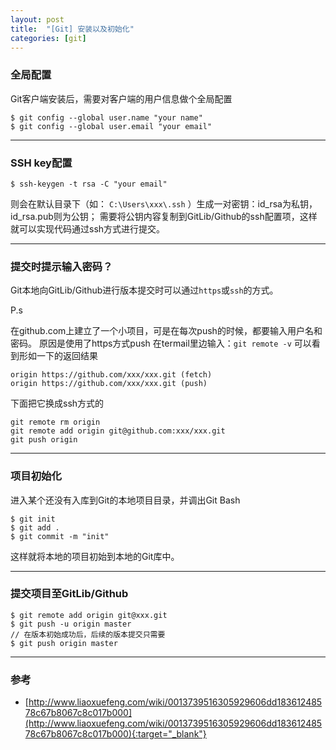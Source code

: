 ```yaml
---
layout: post
title:  "[Git] 安装以及初始化"
categories: [git]
---
```



### 全局配置

Git客户端安装后，需要对客户端的用户信息做个全局配置

```
$ git config --global user.name "your name"
$ git config --global user.email "your email"
```

-----------------------

### SSH key配置

```
$ ssh-keygen -t rsa -C "your email"
```
则会在默认目录下（如： `C:\Users\xxx\.ssh` ）生成一对密钥：id_rsa为私钥，id_rsa.pub则为公钥；
需要将公钥内容复制到GitLib/Github的ssh配置项，这样就可以实现代码通过ssh方式进行提交。

-----------------------

### 提交时提示输入密码？

Git本地向GitLib/Github进行版本提交时可以通过`https`或`ssh`的方式。

P.s

在github.com上建立了一个小项目，可是在每次push的时候，都要输入用户名和密码。
原因是使用了https方式push
在termail里边输入：`git remote -v`
可以看到形如一下的返回结果

```
origin https://github.com/xxx/xxx.git (fetch)
origin https://github.com/xxx/xxx.git (push)
```

下面把它换成ssh方式的

```
git remote rm origin
git remote add origin git@github.com:xxx/xxx.git
git push origin
```

-----------------------

### 项目初始化

进入某个还没有入库到Git的本地项目目录，并调出Git Bash

```
$ git init
$ git add .
$ git commit -m "init"
```
这样就将本地的项目初始到本地的Git库中。

-----------------------

### 提交项目至GitLib/Github

```
$ git remote add origin git@xxx.git
$ git push -u origin master
// 在版本初始成功后，后续的版本提交只需要
$ git push origin master
```

-----------------------

### 参考

+ [http://www.liaoxuefeng.com/wiki/0013739516305929606dd18361248578c67b8067c8c017b000](http://www.liaoxuefeng.com/wiki/0013739516305929606dd18361248578c67b8067c8c017b000){:target="_blank"}
